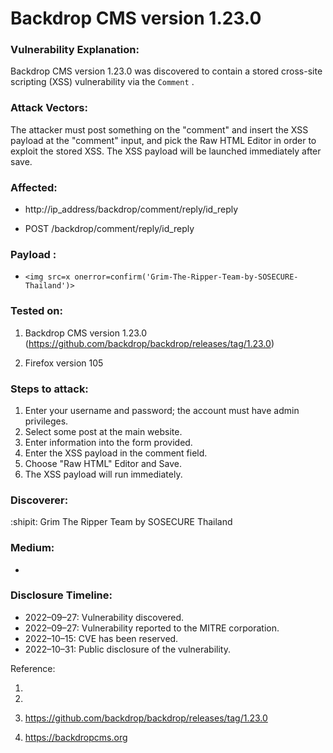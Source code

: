 # Backdrop CMS version 1.23.0

### Vulnerability Explanation:
Backdrop CMS version 1.23.0 was discovered to contain a stored cross-site scripting (XSS) vulnerability via the `Comment` .

### Attack Vectors:
The attacker must post something on the "comment" and insert the XSS payload at the "comment" input, and pick the Raw HTML Editor in order to exploit the stored XSS. The XSS payload will be launched immediately after save.

### Affected: 
- http://ip_address/backdrop/comment/reply/id_reply

- POST /backdrop/comment/reply/id_reply

### Payload :
- `<img src=x onerror=confirm('Grim-The-Ripper-Team-by-SOSECURE-Thailand')>`

### Tested on: 
1. Backdrop CMS version 1.23.0 (https://github.com/backdrop/backdrop/releases/tag/1.23.0)

2. Firefox version 105

### Steps to attack:
1. Enter your username and password; the account must have admin privileges.
2. Select some post at the main website.
3. Enter information into the form provided.
4. Enter the XSS payload in the comment field.
5. Choose "Raw HTML" Editor and Save.
5. The XSS payload will run immediately.

### Discoverer:
:shipit: Grim The Ripper Team by SOSECURE Thailand

### Medium:
- 

### Disclosure Timeline:
- 2022–09–27: Vulnerability discovered.
- 2022–09–27: Vulnerability reported to the MITRE corporation.
- 2022–10–15: CVE has been reserved.
- 2022–10–31: Public disclosure of the vulnerability.

Reference:

1. 

2.

3. https://github.com/backdrop/backdrop/releases/tag/1.23.0

4. https://backdropcms.org

